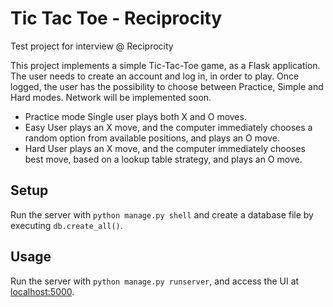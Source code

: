 # Tic Tac Toe - Reciprocity
Test project for interview @ Reciprocity

This project implements a simple Tic-Tac-Toe game, as a Flask
application. The user needs to create an account and log in, in order
to play. Once logged, the user has the possibility to choose between
Practice, Simple and Hard modes. Network will be implemented soon.
* Practice mode
Single user plays both X and O moves.
* Easy
User plays an X move, and the computer immediately chooses a random
option from available positions, and plays an O move.
* Hard
User plays an X move, and the computer immediately chooses best move,
based on a lookup table strategy, and plays an O move.

## Setup
Run the server with `python manage.py shell` and create a database file
by executing `db.create_all()`.

## Usage
Run the server with `python manage.py runserver`, and access the UI
at [localhost:5000](http://localhost:5000/).
